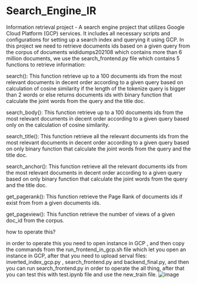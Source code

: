 # Search_Engine_IR
Information retrieval project - A search engine project that utilizes Google Cloud Platform (GCP) services. It includes all necessary scripts and configurations for setting up a search index and querying it using GCP.
In this project we need to retrieve documents ids based on a given query from the corpus of documents wididumps202108 which contains more than 6 million documents, we use the search_frontend.py file which contains 5 functions to retrieve information:

search(): This function retrieve up to a 100  documents ids from the most relevant documents in decent order according to a given query based on calculation of cosine similarity if the length of the tokenize query is bigger than 2 words or else returns documents ids with binary function that calculate the joint words from the query and the title doc.

search_body(): This function retrieve up to a 100  documents ids from the most relevant documents in decent order according to a given query based only on the calculation of cosine similarity.

search_title(): This function retrieve all the relevant documents ids from the most relevant documents in decent order according to a given query based on only binary function that calculate the joint words from the query and the title doc.

search_anchor(): This function retrieve all the relevant documents ids from the most relevant documents in decent order according to a given query based on only binary function that calculate the joint words from the query and the title doc.

get_pagerank(): This function retrieve the Page Rank of documents ids if exist from from a given documents ids.

get_pageview(): This function retrieve the number of views of a given doc_id from the corpus.

how to operate this?

in order to operate this you need to open instance in GCP , and then copy the commands from the run_frontend_in_gcp.sh file which let you open an instance in GCP, after that you need to upload serval files: inverted_index_gcp.py , search_frontend.py and backend_final.py, and then you can run search_frontend.py in order to operate the all thing, after that you can test this with test.ipynb file and use the new_train file. 
![image](https://user-images.githubusercontent.com/53565493/212731753-5f5f1ced-1cfa-4ac7-a2c3-41f6524f36f3.png)

